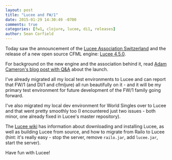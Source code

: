 ```yaml
---
layout: post
title: "Lucee and FW/1"
date: 2015-01-29 14:30:49 -0700
comments: true
categories: [fw1, clojure, lucee, di1, releases]
author: Sean Corfield
---
```

Today saw the announcement of the [Lucee Association Switzerland](http://lucee.org) and the release of a new open source CFML engine: [Lucee 4.5.0](http://lucee.org/downloads.html).

For background on the new engine and the association behind it, read [Adam Cameron's blog post with Q&A](http://blog.adamcameron.me/2015/01/lucee.html) about the launch.

I've already migrated all my local test environments to Lucee and can report that FW/1 (and DI/1 and cfmljure) all run beautifully on it - and it will be my primary test environment for future development of the FW/1 family going forward.

I've also migrated my local dev environment for World Singles over to Lucee and that went pretty smoothly too (I encountered just two issues - both minor, one already fixed in Lucee's master repository).

The [Lucee wiki](https://bitbucket.org/lucee/lucee/wiki/Home) has information about downloading and installing Lucee, as well as building Lucee from source, and how to migrate from Railo to Lucee (hint: it's really easy - stop the server, remove `railo.jar`, add `lucee.jar`, start the server).

Have fun with Lucee!
